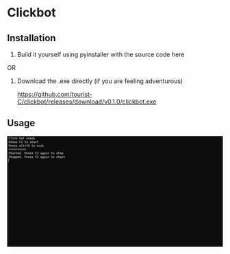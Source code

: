 # Clickbot

## Installation

1. Build it yourself using pyinstaller with the source code here

OR

1. Download the .exe directly (if you are feeling adventurous)

    https://github.com/tourist-C/clickbot/releases/download/v0.1.0/clickbot.exe

## Usage

![alt text](image.png)